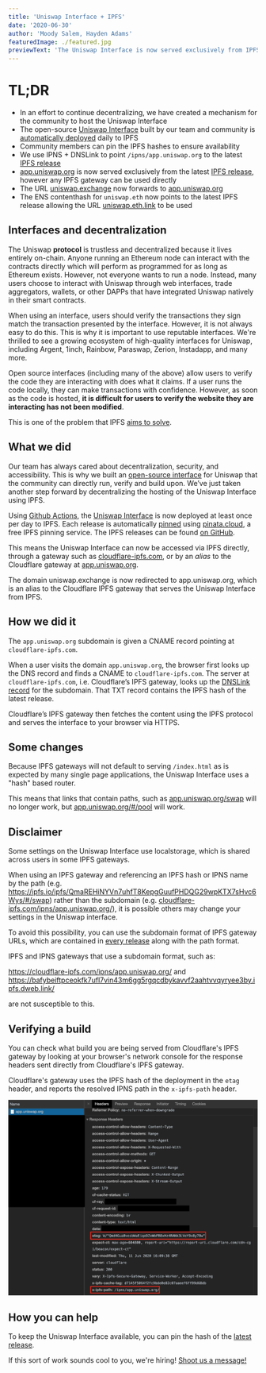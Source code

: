 ```yaml
---
title: 'Uniswap Interface + IPFS'
date: '2020-06-30'
author: 'Moody Salem, Hayden Adams'
featuredImage: ./featured.jpg
previewText: 'The Uniswap Interface is now served exclusively from IPFS'
---
```


# TL;DR

- In an effort to continue decentralizing, we have created a mechanism for the community to host the Uniswap Interface
- The open-source [Uniswap Interface](https://github.com/Uniswap/uniswap-frontend) built by our team and 
community is [automatically deployed](https://github.com/Uniswap/uniswap-frontend/releases) daily to IPFS
- Community members can pin the IPFS hashes to ensure availability
- We use IPNS + DNSLink to point `/ipns/app.uniswap.org` to the latest [IPFS release](https://github.com/Uniswap/uniswap-frontend/releases) 
- [app.uniswap.org](https://app.uniswap.org) is now served exclusively from the latest 
[IPFS release](https://github.com/Uniswap/uniswap-frontend/releases), however any IPFS gateway can be used directly
- The URL [uniswap.exchange](https://uniswap.exchange) now forwards to [app.uniswap.org](https://app.uniswap.org)
- The ENS contenthash for `uniswap.eth` now points to the latest IPFS release allowing the URL [uniswap.eth.link](https://uniswap.eth.link/) to be used

## Interfaces and decentralization

The Uniswap **protocol** is trustless and decentralized because it lives entirely on-chain. 
Anyone running an Ethereum node can interact with the contracts directly which will perform as programmed for as long as Ethereum exists.
However, not everyone wants to run a node. Instead, many users choose to interact with Uniswap through web interfaces, 
trade aggregators, wallets, or other DAPPs that have integrated Uniswap natively in their smart contracts. 

When using an interface, users should verify the transactions they sign match the transaction presented by the interface.
However, it is not always easy to do this. This is why it is important to use reputable interfaces. 
We're thrilled to see a growing ecosystem of high-quality interfaces for Uniswap, including Argent, 1inch, Rainbow,
Paraswap, Zerion, Instadapp, and many more.

Open source interfaces (including many of the above) allow users to verify the code they are interacting with does what
it claims. If a user runs the code locally, they can make transactions with confidence. However, as soon as the code 
is hosted, **it is difficult for users to verify the website they are interacting has not been modified**.

This is one of the problem that IPFS [aims to solve](https://blog.cloudflare.com/e2e-integrity/).

## What we did

Our team has always cared about decentralization, security, and accessibility. This is why we built an 
[open-source interface](https://github.com/Uniswap/uniswap-frontend) for Uniswap that the community can directly run, 
verify and build upon. We’ve just taken another step forward by decentralizing the hosting of the Uniswap Interface using IPFS.

Using [Github Actions](https://github.com/features/actions), the [Uniswap Interface](https://github.com/Uniswap/uniswap-frontend) 
is now deployed at least once per day to IPFS. Each release is automatically [pinned](https://docs.ipfs.io/concepts/persistence/) 
using [pinata.cloud](https://pinata.cloud), a free IPFS pinning service. 
The IPFS releases can be found [on GitHub](https://github.com/Uniswap/uniswap-frontend/releases).

This means the Uniswap Interface can now be accessed via IPFS directly, through a gateway such as [cloudflare-ipfs.com](https://cloudflare-ipfs.com/ipns/app.uniswap.org/), or by an _alias_ to the Cloudflare gateway at [app.uniswap.org](https://app.uniswap.org).

The domain uniswap.exchange is now redirected to app.uniswap.org, which is an alias to the Cloudflare IPFS gateway that serves the Uniswap Interface from IPFS.

## How we did it

The `app.uniswap.org` subdomain is given a CNAME record pointing at `cloudflare-ipfs.com`. 

When a user visits the domain `app.uniswap.org`, the browser first looks up the DNS record and finds a CNAME to `cloudflare-ipfs.com`.
The server at `cloudflare-ipfs.com`, i.e. Cloudflare’s IPFS gateway, looks up the 
[DNSLink record](https://docs.ipfs.io/concepts/dnslink/) for the subdomain.
That TXT record contains the IPFS hash of the latest release. 

Cloudflare’s IPFS gateway then fetches the content using the IPFS protocol and serves the interface to your browser via HTTPS.

## Some changes

Because IPFS gateways will not default to serving `/index.html` as is expected by many single page applications, the Uniswap Interface uses a "hash" based router.

This means that links that contain paths, such as [app.uniswap.org/swap](https://app.uniswap.org) will no longer work, but [app.uniswap.org/#/pool](https://app.uniswap.org/#/swap) will work.

## Disclaimer

Some settings on the Uniswap Interface use localstorage, which is shared across users in some IPFS gateways.

When using an IPFS gateway and referencing an IPFS hash or IPNS name by the path (e.g. https://ipfs.io/ipfs/QmaREHiNYVn7uhfT8KepgGuufPHDQG29wpKTX7sHvc6Wys/#/swap) rather than the subdomain (e.g. [cloudflare-ipfs.com/ipns/app.uniswap.org/](https://cloudflare-ipfs.com/ipns/app.uniswap.org/)), it is possible others may change your settings in the Uniswap interface.

To avoid this possibility, you can use the subdomain format of IPFS gateway URLs, which are contained in [every release](https://github.com/Uniswap/uniswap-frontend/releases) along with the path format.

IPFS and IPNS gateways that use a subdomain format, such as:

https://cloudflare-ipfs.com/ipns/app.uniswap.org/ and
https://bafybeiftpceokfk7ufl7vin43m6gg5rgqcdbykavvf2aahtvvqyryee3by.ipfs.dweb.link/

are not susceptible to this. 

## Verifying a build

You can check what build you are being served from Cloudflare's IPFS gateway by looking at your browser's network console for the response headers sent directly from Cloudflare's IPFS gateway.

Cloudflare's gateway uses the IPFS hash of the deployment in the `etag` header, and reports the resolved IPNS path in the `x-ipfs-path` header.

![](./verifying-build.png) 

## How you can help

To keep the Uniswap Interface available, you can pin the hash of the [latest release](https://github.com/Uniswap/uniswap-frontend/releases/latest).

If this sort of work sounds cool to you, we're hiring! [Shoot us a message!](mailto:contact@uniswap.org)
